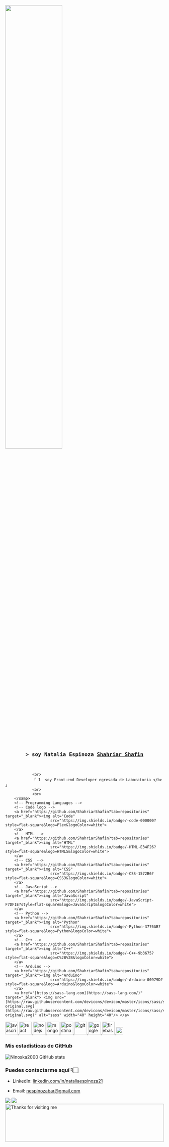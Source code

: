 
 
<img  align="center" src="https://rishavanand.github.io/static/images/greetings.gif" align="center" style="width: 60%" />
 
<!-- Intro  -->
<h3 align="center">
        <samp>&gt; soy Natalia Espinoza  
                <b><a target="_blank" href="https://shahriarshafin.me/">Shahriar Shafin</a></b>
        </samp>
</h3>
<br>



<p align="center">
        <!-- Organisation  -->
        <samp>
                
                <br>
                「 I  soy Front-end Developer egresada de Laboratoria </b> 」
                <br>
                <br>
        </samp>
        <!-- Programming Languages -->
        <!-- Code logo -->
        <a href="https://github.com/ShahriarShafin?tab=repositories" target="_blank"><img alt="Code"
                        src="https://img.shields.io/badge/-code-000000?style=flat-square&logo=Plex&logoColor=white">
        </a>
        <!-- HTML -->
        <a href="https://github.com/ShahriarShafin?tab=repositories" target="_blank"><img alt="HTML"
                        src="https://img.shields.io/badge/-HTML-E34F26?style=flat-square&logo=HTML5&logoColor=white">
        </a>
        <!-- CSS  -->
        <a href="https://github.com/ShahriarShafin?tab=repositories" target="_blank"><img alt="CSS"
                        src="https://img.shields.io/badge/-CSS-1572B6?style=flat-square&logo=CSS3&logoColor=white">
        </a>
        <!-- JavaScript -->
        <a href="https://github.com/ShahriarShafin?tab=repositories" target="_blank"><img alt="JavaScript"
                        src="https://img.shields.io/badge/-JavaScript-F7DF1E?style=flat-square&logo=JavaScript&logoColor=white">
        </a>
        <!-- Python -->
        <a href="https://github.com/ShahriarShafin?tab=repositories" target="_blank"><img alt="Python"
                        src="https://img.shields.io/badge/-Python-3776AB?style=flat-square&logo=Python&logoColor=white">
        </a>
        <!-- C++ -->
        <a href="https://github.com/ShahriarShafin?tab=repositories" target="_blank"><img alt="C++"
                        src="https://img.shields.io/badge/-C++-9b3675?style=flat-square&logo=C%2B%2B&logoColor=white">
        </a>
        <!-- Arduino -->
        <a href="https://github.com/ShahriarShafin?tab=repositories" target="_blank"><img alt="Arduino"
                        src="https://img.shields.io/badge/-Arduino-00979D?style=flat-square&logo=Arduino&logoColor=white">
        </a>
        <a href="[https://sass-lang.com](https://sass-lang.com/)" target="_blank"> <img src="[https://raw.githubusercontent.com/devicons/devicon/master/icons/sass/sass-original.svg](https://raw.githubusercontent.com/devicons/devicon/master/icons/sass/sass-original.svg)" alt="sass" width="40" height="40"/> </a>
<a href="[https://developer.mozilla.org/en-US/docs/Web/JavaScript](https://developer.mozilla.org/en-US/docs/Web/JavaScript)" target="_blank"> <img src="[https://raw.githubusercontent.com/devicons/devicon/master/icons/javascript/javascript-original.svg](https://raw.githubusercontent.com/devicons/devicon/master/icons/javascript/javascript-original.svg)" alt="javascript" width="40" height="40"/> </a>
<a href="[https://reactjs.org/](https://reactjs.org/)" target="_blank"> <img src="[https://raw.githubusercontent.com/devicons/devicon/master/icons/react/react-original-wordmark.svg](https://raw.githubusercontent.com/devicons/devicon/master/icons/react/react-original-wordmark.svg)" alt="react" width="40" height="40"/> </a>
<a href="[https://nodejs.org](https://nodejs.org/)" target="_blank"> <img src="[https://raw.githubusercontent.com/devicons/devicon/master/icons/nodejs/nodejs-original-wordmark.svg](https://raw.githubusercontent.com/devicons/devicon/master/icons/nodejs/nodejs-original-wordmark.svg)" alt="nodejs" width="40" height="40"/> </a>
<a href="[https://www.mongodb.com/](https://www.mongodb.com/)" target="_blank"> <img src="[https://raw.githubusercontent.com/devicons/devicon/master/icons/mongodb/mongodb-original-wordmark.svg](https://raw.githubusercontent.com/devicons/devicon/master/icons/mongodb/mongodb-original-wordmark.svg)" alt="mongodb" width="40" height="40"/> </a>
<a href="[https://www.postman.com/](https://www.postman.com/)" target="_blank"> <img src="[https://www.vectorlogo.zone/logos/getpostman/getpostman-icon.svg](https://www.vectorlogo.zone/logos/getpostman/getpostman-icon.svg)" alt="postman" width="40" height="40"/> </a>
<a href="[https://git-scm.com/](https://git-scm.com/)" target="_blank"> <img src="[https://www.vectorlogo.zone/logos/git-scm/git-scm-icon.svg](https://www.vectorlogo.zone/logos/git-scm/git-scm-icon.svg)" alt="git" width="40" height="40"/> </a>
<a href="[https://cloud.google.com/](https://cloud.google.com/)" target="_blank"> <img src="[https://www.vectorlogo.zone/logos/google_cloud/google_cloud-icon.svg](https://www.vectorlogo.zone/logos/google_cloud/google_cloud-icon.svg)" alt="google cloud" width="40" height="40"/> </a>
<a href="[https://firebase.google.com/](https://firebase.google.com/)" target="_blank"> <img src="[https://www.vectorlogo.zone/logos/firebase/firebase-icon.svg](https://www.vectorlogo.zone/logos/firebase/firebase-icon.svg)" alt="firebase" width="40" height="40"/> </a>
<code><img height="23" src="[https://www.vectorlogo.zone/logos/figma/figma-icon.svg](https://www.vectorlogo.zone/logos/figma/figma-icon.svg)"></code>
</p>

  
 
        
        
  
### Mis estadísticas de GitHub

![Ninoska2000 GitHub stats](https://github-readme-stats.vercel.app/api?username=NINOSKA2000&theme=synthwave&show_icons=true)

  

### Puedes contactarme aquí 👇🏻

* LinkedIn: [linkedin.com/in/nataliaespinoza21](https://www.linkedin.com/in/nataliaespinoza21/)

* Email: nespinozabar@gmail.com



![](https://komarev.com/ghpvc/?username=muskanrani&color=brightgreen)
![](https://visitor-badge.glitch.me/badge?page_id=muskanrani.muskanrani)
<img height="120" alt="Thanks for visiting me" width="100%" src="https://raw.githubusercontent.com/BrunnerLivio/brunnerlivio/master/images/marquee.svg" />
